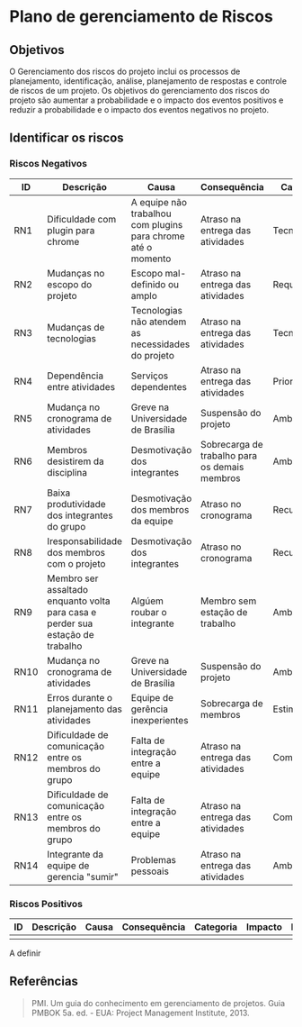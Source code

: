 # Plano de gerenciamento de Riscos 

## Objetivos  

O Gerenciamento dos riscos do projeto inclui os processos de planejamento, identificação, análise,
planejamento de respostas e controle de riscos de um projeto. Os objetivos do gerenciamento dos riscos do
projeto são aumentar a probabilidade e o impacto dos eventos positivos e reduzir a probabilidade e o impacto
dos eventos negativos no projeto.

## Identificar os riscos

### Riscos Negativos

|ID|Descrição|Causa|Consequência|Categoria|Impacto|Probabilidade|Prioridade|
|- |---------|-----|------------|---------|-------|-------------|----------|
|RN1|Dificuldade com plugin para chrome| A equipe não trabalhou com plugins para chrome até o momento| Atraso na entrega das atividades|Tecnologia|Alto|Médio|Alto|		  
|RN2|Mudanças no escopo do projeto| Escopo mal-definido ou amplo| Atraso na entrega das atividades|Requisitos|		  
|RN3|Mudanças de tecnologias| Tecnologias não atendem as necessidades do projeto| Atraso na entrega das atividades|Tecnologia|		  
|RN4|Dependência entre atividades| Serviços dependentes| Atraso na entrega das atividades|Priorização|
|RN5|Mudança no cronograma de atividades| Greve na Universidade de Brasília| Suspensão do projeto|Ambiente|
|RN6|Membros desistirem da disciplina| Desmotivação dos integrantes| Sobrecarga de trabalho para os demais membros|Ambiente|
|RN7|Baixa produtividade dos integrantes do grupo|Desmotivação dos membros da equipe| Atraso no cronograma|Recursos|
|RN8|Iresponsabilidade dos membros com o projeto| Desmotivação dos integrantes| Atraso no cronograma|Recursos|
|RN9|Membro ser assaltado enquanto volta para casa e perder sua estação de trabalho| Algúem roubar o integrante|Membro sem estação de trabalho |Ambiente|
|RN10|Mudança no cronograma de atividades| Greve na Universidade de Brasília| Suspensão do projeto|Ambiente|
|RN11|Erros durante o planejamento das atividades| Equipe de gerência inexperientes| Sobrecarga de membros|Estimativa|
|RN12|Dificuldade de comunicação entre os membros do grupo| Falta de integração entre a equipe| Atraso na entrega das atividades|Comunicação|
|RN13|Dificuldade de comunicação entre os membros do grupo| Falta de integração entre a equipe| Atraso na entrega das atividades|Comunicação|
|RN14|Integrante da equipe de gerencia "sumir"| Problemas pessoais| Atraso na entrega das atividades|Ambiente|

### Riscos Positivos

|ID|Descrição|Causa|Consequência|Categoria|Impacto|Probabilidade|Prioridade|
|- |---------|-----|------------|---------|-------|-------------|----------|
|  |         |     |            |         |       |             |          |

A definir		  

## Referências

> PMI. Um guia do conhecimento em gerenciamento de projetos. Guia PMBOK 5a. ed. - EUA: Project Management Institute, 2013.
